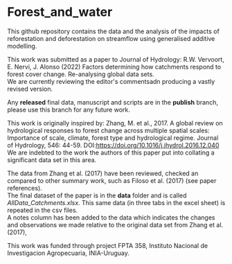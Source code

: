 # Forest_and_water
This github repository contains the data and the analysis of the impacts of reforestation and deforestation on streamflow using generalised additive modelling.  

This work was submitted as a paper to Journal of Hydrology:
R.W. Vervoort, E. Nervi, J. Alonso (2022) Factors determining how catchments respond to forest cover change. Re-analysing global data sets.   
We are currently reviewing the editor's commentsadn producing a vastly revised version.   

Any **released** final data, manuscript and scripts are in the **publish** branch, please use this branch for any future work. 

This work is originally inspired by:
Zhang, M. et al., 2017. A global review on hydrological responses to forest change across multiple spatial scales: Importance of scale, climate, forest type and hydrological regime. Journal of Hydrology, 546: 44-59. DOI:https://doi.org/10.1016/j.jhydrol.2016.12.040  
We are indebted to the work the authors of this paper put into collating a significant data set in this area.

The data from Zhang et al. (2017) have been reviewed, checked an compared to other summary work, such as Filoso et al. (2017) (see paper references).  
The final dataset of the paper is in the **data** folder and is called *AllData_Catchments.xlsx*. This same data (in three tabs in the excel sheet) is repeated in the csv files.  
A notes column has been added to the data which indicates the changes and observations we made relative to the original data set from Zhang et al. (2017),  

This work was funded through project FPTA 358, Instituto Nacional de Investigacion Agropecuaria, INIA-Uruguay.
